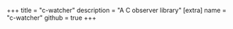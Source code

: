 +++
title = "c-watcher"
description = "A C observer library"
[extra]
name = "c-watcher"
github = true
+++
